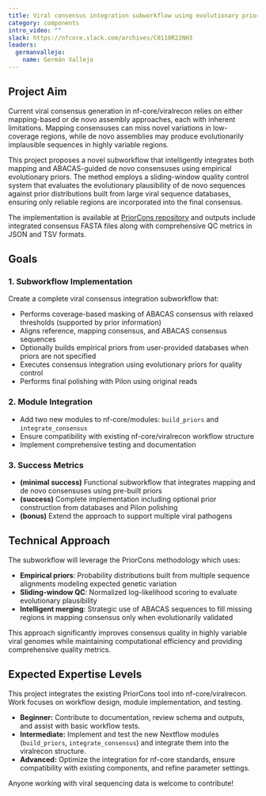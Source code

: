 ```yaml
---
title: Viral consensus integration subworkflow using evolutionary priors
category: components
intro_video: ""
slack: https://nfcore.slack.com/archives/C0110R22NH3
leaders:
  germanvallejo:
    name: Germán Vallejo
---
```


## Project Aim

Current viral consensus generation in nf-core/viralrecon relies on either mapping-based or de novo assembly approaches, each with inherent limitations. Mapping consensuses can miss novel variations in low-coverage regions, while de novo assemblies may produce evolutionarily implausible sequences in highly variable regions.

This project proposes a novel subworkflow that intelligently integrates both mapping and ABACAS-guided de novo consensuses using empirical evolutionary priors. The method employs a sliding-window quality control system that evaluates the evolutionary plausibility of de novo sequences against prior distributions built from large viral sequence databases, ensuring only reliable regions are incorporated into the final consensus.

The implementation is available at [PriorCons repository](https://github.com/GERMAN00VP/PriorCons) and outputs include integrated consensus FASTA files along with comprehensive QC metrics in JSON and TSV formats.

## Goals

### 1. **Subworkflow Implementation**

Create a complete viral consensus integration subworkflow that:

- Performs coverage-based masking of ABACAS consensus with relaxed thresholds (supported by prior information)
- Aligns reference, mapping consensus, and ABACAS consensus sequences
- Optionally builds empirical priors from user-provided databases when priors are not specified
- Executes consensus integration using evolutionary priors for quality control
- Performs final polishing with Pilon using original reads

### 2. **Module Integration**

- Add two new modules to nf-core/modules: `build_priors` and `integrate_consensus`
- Ensure compatibility with existing nf-core/viralrecon workflow structure
- Implement comprehensive testing and documentation

### 3. **Success Metrics**

- **(minimal success)** Functional subworkflow that integrates mapping and de novo consensuses using pre-built priors
- **(success)** Complete implementation including optional prior construction from databases and Pilon polishing
- **(bonus)** Extend the approach to support multiple viral pathogens

## Technical Approach

The subworkflow will leverage the PriorCons methodology which uses:

- **Empirical priors**: Probability distributions built from multiple sequence alignments modeling expected genetic variation
- **Sliding-window QC**: Normalized log-likelihood scoring to evaluate evolutionary plausibility
- **Intelligent merging**: Strategic use of ABACAS sequences to fill missing regions in mapping consensus only when evolutionarily validated

This approach significantly improves consensus quality in highly variable viral genomes while maintaining computational efficiency and providing comprehensive quality metrics.

## Expected Expertise Levels

This project integrates the existing PriorCons tool into nf-core/viralrecon. Work focuses on workflow design, module implementation, and testing.

- **Beginner:** Contribute to documentation, review schema and outputs, and assist with basic workflow tests.
- **Intermediate:** Implement and test the new Nextflow modules (`build_priors`, `integrate_consensus`) and integrate them into the viralrecon structure.
- **Advanced:** Optimize the integration for nf-core standards, ensure compatibility with existing components, and refine parameter settings.

Anyone working with viral sequencing data is welcome to contribute!
